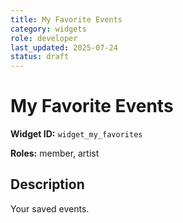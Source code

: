 ```yaml
---
title: My Favorite Events
category: widgets
role: developer
last_updated: 2025-07-24
status: draft
---
```


# My Favorite Events

**Widget ID:** `widget_my_favorites`

**Roles:** member, artist

## Description
Your saved events.
